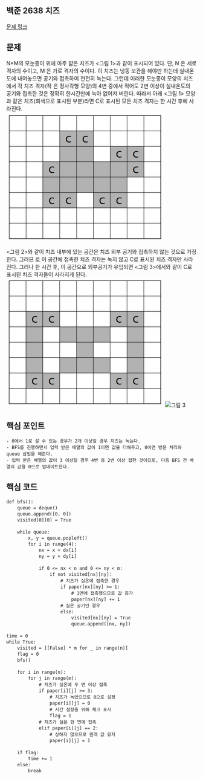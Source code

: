 ## 백준 2638 치즈
[문제 링크](https://www.acmicpc.net/problem/2638)

## 문제
N×M의 모눈종이 위에 아주 얇은 치즈가 <그림 1>과 같이 표시되어 있다. 단, N 은 세로 격자의 수이고, M 은 가로 격자의 수이다. 이 치즈는 냉동 보관을 해야만 하는데 실내온도에 내어놓으면 공기와 접촉하여 천천히 녹는다. 그런데 이러한 모눈종이 모양의 치즈에서 각 치즈 격자(작 은 정사각형 모양)의 4변 중에서 적어도 2변 이상이 실내온도의 공기와 접촉한 것은 정확히 한시간만에 녹아 없어져 버린다. 따라서 아래 <그림 1> 모양과 같은 치즈(회색으로 표시된 부분)라면 C로 표시된 모든 치즈 격자는 한 시간 후에 사라진다.  
![그림 1](./%EA%B7%B8%EB%A6%BC1.jpg)

<그림 2>와 같이 치즈 내부에 있는 공간은 치즈 외부 공기와 접촉하지 않는 것으로 가정한다. 그러므 로 이 공간에 접촉한 치즈 격자는 녹지 않고 C로 표시된 치즈 격자만 사라진다. 그러나 한 시간 후, 이 공간으로 외부공기가 유입되면 <그림 3>에서와 같이 C로 표시된 치즈 격자들이 사라지게 된다.
![그림 2](./%EA%B7%B8%EB%A6%BC2.jpg)
![그림 3](./%EA%B7%B8%EB%A6%BC%203.jpg)

## 핵심 포인트
```
- 0에서 1로 갈 수 있는 경우가 2개 이상일 경우 치즈는 녹는다.
- BFS를 진행하면서 입력 받은 배열의 값이 1이면 값을 더해주고, 0이면 방문 처리와 queue 삽입을 해준다.
- 입력 받은 배열의 값이 3 이상일 경우 4변 중 2변 이상 접한 것이므로, 다음 BFS 전 배열의 값을 0으로 업데이트한다.
```

## 핵심 코드
```
def bfs():
    queue = deque()
    queue.append([0, 0])
    visited[0][0] = True

    while queue:
        x, y = queue.popleft()
        for i in range(4):
            nx = x + dx[i]
            ny = y + dy[i]

            if 0 <= nx < n and 0 <= ny < m:
                if not visited[nx][ny]:
                    # 치즈가 실온에 접촉한 경우
                    if paper[nx][ny] >= 1:
                        # 1면에 접촉했으므로 값 증가
                        paper[nx][ny] += 1
                    # 실온 공기인 경우
                    else:
                        visited[nx][ny] = True
                        queue.append([nx, ny])

time = 0
while True:
    visited = [[False] * m for _ in range(n)]
    flag = 0
    bfs()

    for i in range(n):
        for j in range(m):
            # 치즈가 실온에 두 면 이상 접촉
            if paper[i][j] >= 3:
                # 치즈가 녹았으므로 0으로 설정
                paper[i][j] = 0
                # 시간 설정을 위해 체크 표시
                flag = 1
            # 치즈가 실온 한 면에 접촉
            elif paper[i][j] == 2:
                # 상하지 않으므로 원래 값 유지
                paper[i][j] = 1

    if flag:
        time += 1
    else:
        break
```
